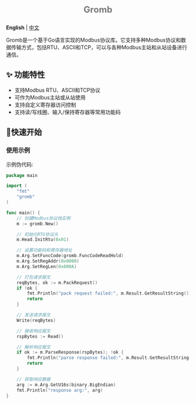 <p align="center" style="font-size: 24px; font-weight: bold; color: #797979;">Gromb</p>

**English** | [中文](README_zh.md)

Gromb是一个基于Go语言实现的Modbus协议库。它支持多种Modbus协议和数据传输方式，包括RTU、ASCII和TCP，可以与各种Modbus主站和从站设备进行通信。

## ✨ 功能特性

-   支持Modbus RTU、ASCII和TCP协议
-   可作为Modbus主站或从站使用
-   支持自定义寄存器访问控制
-   支持读/写线圈、输入/保持寄存器等常用功能码

## 🚀快速开始

### 使用示例

示例伪代码:

```go
package main

import (
	"fmt"
	"gromb"
)

func main() {
    // 创建Modbus协议栈实例
    m := gromb.New()

    // 初始化RTU协议头
    m.Head.InitRtu(0x01)

    // 设置功能码和寄存器地址
    m.Arg.SetFuncCode(gromb.FuncCodeReadHold)
    m.Arg.SetRegAddr(0x0000)
    m.Arg.SetRegLen(0x000A)

    // 打包请求报文
    reqBytes, ok := m.PackRequest()
    if !ok {
    	fmt.Println("pack request failed:", m.Result.GetResultString())
    	return
    }

    // 发送请求报文
    Write(reqBytes)

    // 接收响应报文
    rspBytes := Read()

    // 解析响应报文
    if ok := m.ParseResponse(rspBytes); !ok {
    	fmt.Println("parse response failed:", m.Result.GetResultString())
    	return
    }

    // 获取响应数据
    arg := m.Arg.GetU16s(binary.BigEndian)
    fmt.Println("response arg:", arg)
}
```

